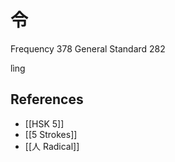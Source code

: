 # 令
Frequency 378
General Standard 282

lìng


## References
- [[HSK 5]]
- [[5 Strokes]]
- [[人 Radical]]